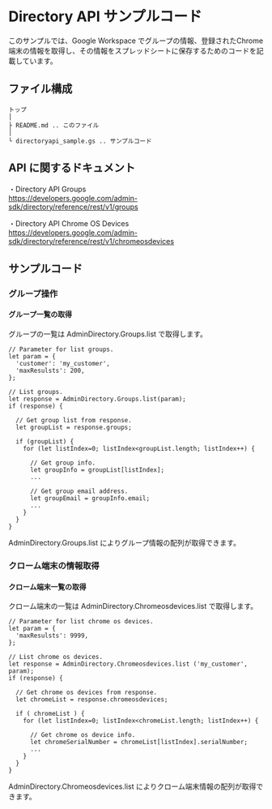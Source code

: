 # Directory API サンプルコード

このサンプルでは、Google Workspace でグループの情報、登録されたChrome端末の情報を取得し、その情報をスプレッドシートに保存するためのコードを記載しています。<br/>

## ファイル構成
```
トップ
│
├ README.md .. このファイル
│
└ directoryapi_sample.gs .. サンプルコード
```

## API に関するドキュメント

・Directory API Groups<br/>
 https://developers.google.com/admin-sdk/directory/reference/rest/v1/groups

・Directory API Chrome OS Devices<br/>
 https://developers.google.com/admin-sdk/directory/reference/rest/v1/chromeosdevices


## サンプルコード

### グループ操作

#### グループ一覧の取得
グループの一覧は AdminDirectory.Groups.list で取得します。
```
// Parameter for list groups.
let param = {
  'customer': 'my_customer',
  'maxResulsts': 200,
};

// List groups.
let response = AdminDirectory.Groups.list(param);
if (response) {

  // Get group list from response.
  let groupList = response.groups;

  if (groupList) {
    for (let listIndex=0; listIndex<groupList.length; listIndex++) {

      // Get group info.
      let groupInfo = groupList[listIndex];
      ...

      // Get group email address.
      let groupEmail = groupInfo.email;
      ...
    }
  }
}
```
AdminDirectory.Groups.list によりグループ情報の配列が取得できます。


### クローム端末の情報取得

#### クローム端末一覧の取得
クローム端末の一覧は AdminDirectory.Chromeosdevices.list で取得します。
```
// Parameter for list chrome os devices.
let param = {
  'maxResulsts': 9999,
};

// List chrome os devices.
let response = AdminDirectory.Chromeosdevices.list ('my_customer', param);
if (response) {

  // Get chrome os devices from response.
  let chromeList = response.chromeosdevices;

  if ( chromeList ) {
    for (let listIndex=0; listIndex<chromeList.length; listIndex++) {

      // Get chrome os device info.
      let chromeSerialNumber = chromeList[listIndex].serialNumber;
      ...
    }
  }
}
```
AdminDirectory.Chromeosdevices.list によりクローム端末情報の配列が取得できます。
